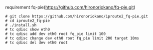 requirement fq-pie(https://github.com/hironoriokano/fq-pie.git)

	# git clone https://github.com/hironoriokano/iproute2_fq-pie.git
	# cd iproute2_fq-pie
	# ./install.sh
	# tc qdisc show eth0
	# tc qdisc add dev eth0 root fq_pie limit 100 
	# tc qdisc change dev eth0 root fq_pie limit 200 target 10ms
	# tc qdisc del dev eth0 root
